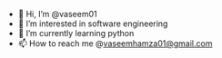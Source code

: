 - 👋 Hi, I’m @vaseem01
- 👀 I’m interested in software engineering
- 🌱 I’m currently learning python
- 📫 How to reach me @vaseemhamza01@gmail.com

<!---
vaseem01/vaseem01 is a ✨ special ✨ repository because its `README.md` (this file) appears on your GitHub profile.
You can click the Preview link to take a look at your changes.
--->
